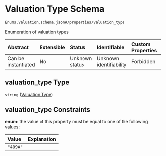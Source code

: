 # Valuation Type Schema

```txt
Enums.Valuation.schema.json#/properties/valuation_type
```

Enumeration of valuation types

| Abstract            | Extensible | Status         | Identifiable            | Custom Properties | Additional Properties | Access Restrictions | Defined In                                                                            |
| :------------------ | :--------- | :------------- | :---------------------- | :---------------- | :-------------------- | :------------------ | :------------------------------------------------------------------------------------ |
| Can be instantiated | No         | Unknown status | Unknown identifiability | Forbidden         | Allowed               | none                | [Valuation.schema.json*](../out/objects/Valuation.schema.json "open original schema") |

## valuation_type Type

`string` ([Valuation Type](valuation-properties-valuation-type.md))

## valuation_type Constraints

**enum**: the value of this property must be equal to one of the following values:

| Value    | Explanation |
| :------- | :---------- |
| `"409A"` |             |
